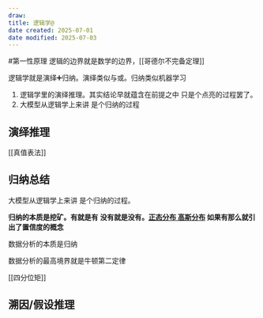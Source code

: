 ```yaml
---
draw:
title: 逻辑学@
date created: 2025-07-01
date modified: 2025-07-03
---
```


#第一性原理 逻辑的边界就是数学的边界，[[哥德尔不完备定理]]

逻辑学就是演绎➕归纳。演绎类似与或。归纳类似机器学习

1. 逻辑学里的演绎推理。其实结论早就蕴含在前提之中 只是个点亮的过程罢了。
2. 大模型从逻辑学上来讲 是个归纳的过程

## 演绎推理

[[真值表法]]

## 归纳总结

大模型从逻辑学上来讲 是个归纳的过程。

**归纳的本质是挖矿。有就是有** **没有就是没有。[正态分布 高斯分布](正态分布%20高斯分布.md)
如果有那么就引出了置信度的概念**

数据分析的本质是归纳

数据分析的最高境界就是牛顿第二定律

[[四分位矩]]

## 溯因/假设推理
